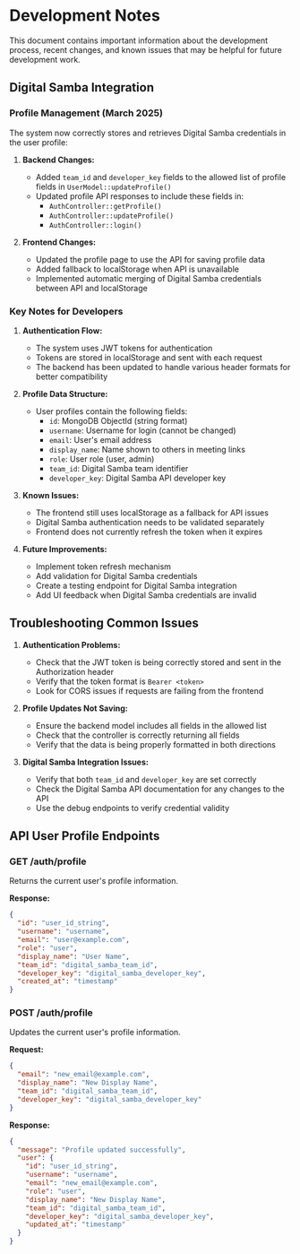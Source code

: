 # Development Notes

This document contains important information about the development process, recent changes, and known issues that may be helpful for future development work.

## Digital Samba Integration

### Profile Management (March 2025)

The system now correctly stores and retrieves Digital Samba credentials in the user profile:

1. **Backend Changes:**
   - Added `team_id` and `developer_key` fields to the allowed list of profile fields in `UserModel::updateProfile()`
   - Updated profile API responses to include these fields in:
     - `AuthController::getProfile()`
     - `AuthController::updateProfile()`
     - `AuthController::login()`

2. **Frontend Changes:**
   - Updated the profile page to use the API for saving profile data
   - Added fallback to localStorage when API is unavailable
   - Implemented automatic merging of Digital Samba credentials between API and localStorage

### Key Notes for Developers

1. **Authentication Flow:**
   - The system uses JWT tokens for authentication
   - Tokens are stored in localStorage and sent with each request
   - The backend has been updated to handle various header formats for better compatibility

2. **Profile Data Structure:**
   - User profiles contain the following fields:
     - `id`: MongoDB ObjectId (string format)
     - `username`: Username for login (cannot be changed)
     - `email`: User's email address
     - `display_name`: Name shown to others in meeting links
     - `role`: User role (user, admin)
     - `team_id`: Digital Samba team identifier
     - `developer_key`: Digital Samba API developer key

3. **Known Issues:**
   - The frontend still uses localStorage as a fallback for API issues
   - Digital Samba authentication needs to be validated separately
   - Frontend does not currently refresh the token when it expires

4. **Future Improvements:**
   - Implement token refresh mechanism
   - Add validation for Digital Samba credentials
   - Create a testing endpoint for Digital Samba integration
   - Add UI feedback when Digital Samba credentials are invalid

## Troubleshooting Common Issues

1. **Authentication Problems:**
   - Check that the JWT token is being correctly stored and sent in the Authorization header
   - Verify that the token format is `Bearer <token>`
   - Look for CORS issues if requests are failing from the frontend

2. **Profile Updates Not Saving:**
   - Ensure the backend model includes all fields in the allowed list
   - Check that the controller is correctly returning all fields
   - Verify that the data is being properly formatted in both directions

3. **Digital Samba Integration Issues:**
   - Verify that both `team_id` and `developer_key` are set correctly
   - Check the Digital Samba API documentation for any changes to the API
   - Use the debug endpoints to verify credential validity

## API User Profile Endpoints

### GET /auth/profile
Returns the current user's profile information.

**Response:**
```json
{
  "id": "user_id_string",
  "username": "username",
  "email": "user@example.com",
  "role": "user",
  "display_name": "User Name",
  "team_id": "digital_samba_team_id",
  "developer_key": "digital_samba_developer_key",
  "created_at": "timestamp"
}
```

### POST /auth/profile
Updates the current user's profile information.

**Request:**
```json
{
  "email": "new_email@example.com",
  "display_name": "New Display Name",
  "team_id": "digital_samba_team_id",
  "developer_key": "digital_samba_developer_key"
}
```

**Response:**
```json
{
  "message": "Profile updated successfully",
  "user": {
    "id": "user_id_string",
    "username": "username",
    "email": "new_email@example.com",
    "role": "user",
    "display_name": "New Display Name",
    "team_id": "digital_samba_team_id",
    "developer_key": "digital_samba_developer_key",
    "updated_at": "timestamp"
  }
}
```